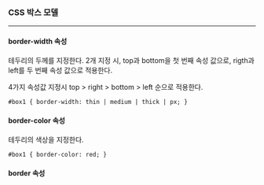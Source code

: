 ### CSS 박스 모델
---
#### border-width 속성
<p>테두리의 두께를 지정한다. 2개 지정 시, top과 bottom을 첫 번째 속성 값으로, rigth과 left를 두 번째 속성 값으로 적용한다.</p>
<p>4가지 속성값 지정시 top > right > bottom > left 순으로 적용한다.</p>

```html
#box1 { border-width: thin | medium | thick | px; }
```

#### border-color 속성
<p>테두리의 색상을 지정한다.</p>

```html
#box1 { border-color: red; }
```

#### border 속성
